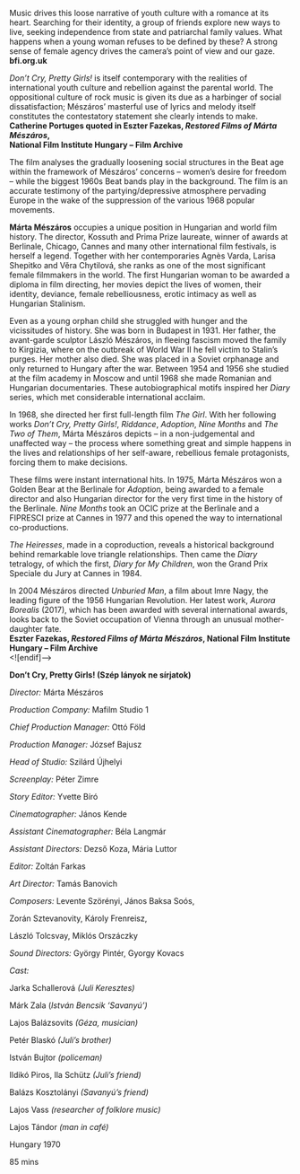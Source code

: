 Music drives this loose narrative of youth culture with a romance at its heart. Searching for their identity, a group of friends explore new ways to live, seeking independence from state and patriarchal family values. What happens when a young woman refuses to be defined by these? A strong sense of female agency drives the camera’s point of view and our gaze.<br>
**bfi.org.uk**

_Don’t Cry, Pretty Girls!_ is itself contemporary with the realities of international youth culture and rebellion against the parental world. The oppositional culture of rock music is given its due as a harbinger of social dissatisfaction; Mészáros’ masterful use of lyrics and melody itself constitutes the contestatory statement she clearly intends to make.<br>
**Catherine Portuges quoted in Eszter Fazekas, _Restored Films of Márta Mészáros_,  
National Film Institute Hungary – Film Archive**

The film analyses the gradually loosening social structures in the Beat age within the framework of Mészáros’ concerns – women’s desire for freedom – while the biggest 1960s Beat bands play in the background. The film is an accurate testimony of the partying/depressive atmosphere pervading Europe in the wake of the suppression of the various 1968 popular movements.

**Márta Mészáros** occupies a unique position in Hungarian and world film history. The director, Kossuth and Prima Prize laureate, winner of awards at Berlinale, Chicago, Cannes and many other international film festivals, is herself a legend. Together with her contemporaries Agnès Varda, Larisa Shepitko and Věra Chytilová, she ranks as one of the most significant female filmmakers in the world. The first Hungarian woman to be awarded a diploma in film directing, her movies depict the lives of women, their identity, deviance, female rebelliousness, erotic intimacy as well as Hungarian Stalinism.

Even as a young orphan child she struggled with hunger and the vicissitudes of history. She was born in Budapest in 1931. Her father, the avant-garde sculptor László Mészáros, in fleeing fascism moved the family to Kirgizia, where on the outbreak of World War II he fell victim to Stalin’s purges. Her mother also died. She was placed in a Soviet orphanage and only returned to Hungary after the war. Between 1954 and 1956 she studied at the film academy in Moscow and until 1968 she made Romanian and Hungarian documentaries. These autobiographical motifs inspired her _Diary_ series, which met considerable international acclaim.

In 1968, she directed her first full-length film _The Girl_. With her following works _Don’t Cry, Pretty Girls!_, _Riddance_, _Adoption_, _Nine Months_ and _The Two of Them_, Márta Mészáros depicts – in a non-judgemental and unaffected way –  the process where something great and simple happens in the lives and relationships of her self-aware, rebellious female protagonists, forcing them to make decisions.

These films were instant international hits. In 1975, Márta Mészáros won a Golden Bear at the Berlinale for _Adoption_, being awarded to a female director and also Hungarian director for the very first time in the history of the Berlinale. _Nine Months_ took an OCIC prize at the Berlinale and a FIPRESCI prize at Cannes in 1977 and this opened the way to international co-productions.

_The Heiresses_, made in a coproduction, reveals a historical background behind remarkable love triangle relationships. Then came the _Diary_ tetralogy, of which the first, _Diary for My Children_, won the Grand Prix Speciale du Jury at Cannes in 1984.

In 2004 Mészáros directed _Unburied Man_, a film about Imre Nagy, the leading figure of the 1956 Hungarian Revolution. Her latest work, _Aurora Borealis_ (2017), which has been awarded with several international awards, looks back to the Soviet occupation of Vienna through an unusual mother-daughter fate.<br>
**Eszter Fazekas, _Restored Films of Márta Mészáros_, National Film Institute Hungary – Film Archive**<br>
<![endif]-->

**Don’t Cry, Pretty Girls! (Szép lányok ne sírjatok)**

_Director:_ Márta Mészáros

_Production Company:_ Mafilm Studio 1

_Chief Production Manager:_ Ottó Föld

_Production Manager:_ József Bajusz

_Head of Studio:_ Szilárd Újhelyi

_Screenplay:_ Péter Zimre

_Story Editor:_ Yvette Bíró

_Cinematographer:_ János Kende

_Assistant Cinematographer:_ Béla Langmár

_Assistant Directors:_ Dezső Koza, Mária Luttor

_Editor:_ Zoltán Farkas

_Art Director:_ Tamás Banovich

_Composers:_ Levente Szörényi, János Baksa Soós,

Zorán Sztevanovity, Károly Frenreisz,

László Tolcsvay, Miklós Orszáczky

_Sound Directors:_ György Pintér, Gyorgy Kovacs

_Cast:_

Jarka Schallerová _(Juli Keresztes)_

Márk Zala (_István Bencsik ‘Savanyú’)_

Lajos Balázsovits _(Géza, musician)_

Petér Blaskó _(Juli’s brother)_

István Bujtor _(policeman)_

Ildikó Piros, Ila Schütz _(Juli’s friend)_

Balázs Kosztolányi _(Savanyú’s friend)_

Lajos Vass _(researcher of folklore music)_

Lajos Tándor _(man in café)_

Hungary 1970

85 mins
<!--stackedit_data:
eyJoaXN0b3J5IjpbMTk4OTM2MTIzOF19
-->